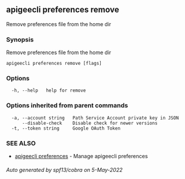 ## apigeecli preferences remove

Remove preferences file from the home dir

### Synopsis

Remove preferences file from the home dir

```
apigeecli preferences remove [flags]
```

### Options

```
  -h, --help   help for remove
```

### Options inherited from parent commands

```
  -a, --account string   Path Service Account private key in JSON
      --disable-check    Disable check for newer versions
  -t, --token string     Google OAuth Token
```

### SEE ALSO

* [apigeecli preferences](apigeecli_preferences.md)	 - Manage apigeecli preferences

###### Auto generated by spf13/cobra on 5-May-2022
